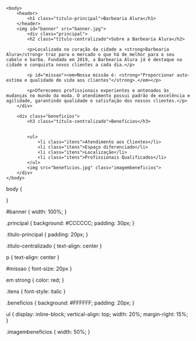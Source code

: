 # 
  <!DOCTYPE html>
<html lang="pt-br">
	<head>
    	<meta charset="UTF-8">
    	<title>Barbearia Alura</title>
    	<link rel="stylesheet" href="style.css">
	</head>

	<body>
		<header>
			<h1 class="titulo-principal">Barbearia Alura</h1>
		</header>
		<img id="banner" src="banner.jpg">
			<div class="principal">
			<h2 class="título-centralizado">Sobre a Barbearia Alura</h2>

			<p>Localizada no coração da cidade a <strong>Barbearia Alura</strong> traz para o mercado o que há de melhor para o seu cabelo e barba. Fundada em 2019, a Barbearia Alura já é destaque na cidade e conquista novos clientes a cada dia.</p>

			<p id="missao"><em>Nossa missão é: <strong>"Proporcionar auto-estima e qualidade de vida aos clientes"</strong>.</em></p>

			<p>Oferecemos profissionais experientes e antenados às mudanças no mundo da moda. O atendimento possui padrão de excelência e agilidade, garantindo qualidade e satisfação dos nossos clientes.</p>
		</div>

        <div class="beneficios">
			<h3 class="título-centralizado">Benefícios</h3>


       		<ul>
				<li class="itens">Atendimento aos Clientes</li>
				<li class="itens">Espaço diferenciado</li>
				<li class="itens">Localização</li>
				<li class="itens">Profissionais Qualificados</li>
			</ul>
			<img src="beneficios.jpg" class="imagembeneficios">
        </div>
	</body>
</html>


body {
	
}

#banner {
	width: 100%;
}

.principal {
	background: #CCCCCC;
	padding: 30px;
}

.titulo-principal {
	padding: 20px;
}

.título-centralizado {
    text-align: center
}

p {
   text-align: center
}
 
#missao {
	font-size: 20px
}

em strong {
 	 color: red;
 }

.itens {
	font-style: italic
}

.beneficios {
	background: #FFFFFF;
	padding: 20px;
}

ul {
	display: inline-block;
	vertical-align: top;
	width: 20%;
	margin-right: 15%;
}

.imagembeneficios {
	width: 50%;
}
